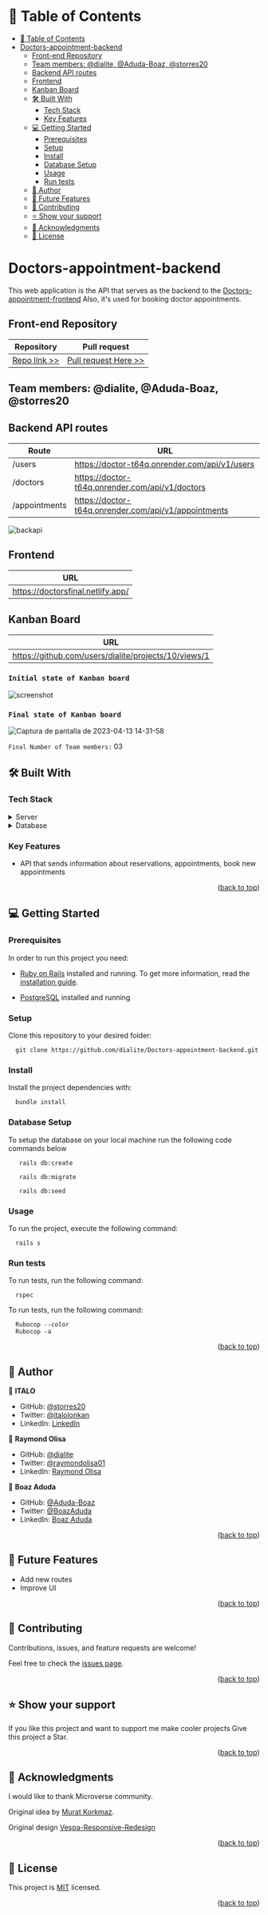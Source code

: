<a name="readme-top"></a></a>

# 📗 Table of Contents

- [📗 Table of Contents](#-table-of-contents)
- [Doctors-appointment-backend ](#doctors-appointment-backend-)
  - [Front-end Repository](#front-end-repository)
  - [Team members: @dialite, @Aduda-Boaz, @storres20](#team-members-dialite-aduda-boaz-storres20)
  - [Backend API routes](#backend-api-routes)
  - [Frontend](#frontend)
  - [Kanban Board](#kanban-board)
  - [🛠 Built With ](#-built-with-)
    - [Tech Stack ](#tech-stack-)
    - [Key Features ](#key-features-)
  - [💻 Getting Started ](#-getting-started-)
    - [Prerequisites](#prerequisites)
    - [Setup](#setup)
    - [Install](#install)
    - [Database Setup](#database-setup)
    - [Usage ](#usage-)
    - [Run tests](#run-tests)
  - [👥 Author ](#-author-)
  - [🔭 Future Features ](#-future-features-)
  - [🤝 Contributing ](#-contributing-)
  - [⭐️ Show your support ](#️-show-your-support-)
  - [🙏 Acknowledgments ](#-acknowledgments-)
  - [📝 License ](#-license-)

# Doctors-appointment-backend <a name="hello-rails-react"></a>

This web application is the API that serves as the backend to the [ Doctors-appointment-frontend](https://github.com/dialite/Doctors-appointment-frontend)
Also, it's used for booking doctor appointments.

## Front-end Repository

| Repository                                                              | Pull request                                                                            |
| ----------------------------------------------------------------------- | --------------------------------------------------------------------------------------- |
| [Repo link >>](https://github.com/dialite/Doctors-appointment-frontend) | [Pull request Here >>](https://github.com/dialite/Doctors-appointment-frontend/pull/10) |

## Team members: @dialite, @Aduda-Boaz, @storres20

## Backend API routes

| Route         | URL                                                  |
| ------------- | ---------------------------------------------------- |
| /users        | https://doctor-t64q.onrender.com/api/v1/users        |
| /doctors      | https://doctor-t64q.onrender.com/api/v1/doctors      |
| /appointments | https://doctor-t64q.onrender.com/api/v1/appointments |

![backapi](https://user-images.githubusercontent.com/81504385/231864037-c68e528f-67da-4783-b313-f0e243fd5232.jpeg)

## Frontend

| URL                               |
| --------------------------------- |
| https://doctorsfinal.netlify.app/ |

## Kanban Board

| URL                                                  |
| ---------------------------------------------------- |
| https://github.com/users/dialite/projects/10/views/1 |

### `Initial state of Kanban board`
![screenshot](https://user-images.githubusercontent.com/69727214/229170388-4bf5ba50-58fb-43af-93e6-428f0ce275ff.PNG)

### `Final state of Kanban board`
![Captura de pantalla de 2023-04-13 14-31-58](https://user-images.githubusercontent.com/81504385/231864497-891f7ada-b648-4482-a7a7-177da8910313.png)

`Final Number of Team members:` 03

## 🛠 Built With <a name="built-with"></a>

### Tech Stack <a name="tech-stack"></a>

<details>
  <summary>Server</summary>
  <ul>
    <li><a href="https://rubyonrails.org/">ROR</a></li>
  </ul>
</details>

<details>
<summary>Database</summary>
  <ul>
    <li><a href="https://www.postgresql.org/">PostgreSQL</a></li>
  </ul>
</details>

<!-- Features -->

### Key Features <a name="key-features"></a>

- API that sends information about reservations, appointments, book new appointments

<p align="right">(<a href="#readme-top">back to top</a>)</p>

<!-- GETTING STARTED -->

## 💻 Getting Started <a name="getting-started"></a>

### Prerequisites

In order to run this project you need:

- [Ruby on Rails](https://rubyonrails.org/) installed and running. To get more information, read the [installation guide](https://guides.rubyonrails.org/).

- [PostgreSQL](https://www.postgresql.org/) installed and running

### Setup

Clone this repository to your desired folder:

```
  git clone https://github.com/dialite/Doctors-appointment-backend.git
```

### Install

Install the project dependencies with:

```
  bundle install
```

### Database Setup

To setup the database on your local machine run the following code commands below

```
   rails db:create
```

```
   rails db:migrate
```

```
   rails db:seed
```

### Usage <a name="usage"></a>

To run the project, execute the following command:

```
  rails s
```

### Run tests

To run tests, run the following command:

```
  rspec
```

To run tests, run the following command:

```
  Rubocop --color
  Rubocop -a
```

<p align="right">(<a href="#readme-top">back to top</a>)</p>

<!-- AUTHORS -->

## 👥 Author <a name="authors"></a>

👤 **ITALO**

- GitHub: [@storres20](https://github.com/storres20)
- Twitter: [@italolonkan](https://twitter.com/italolonkan)
- LinkedIn: [LinkedIn](https://linkedin.com/in/italo-lon-kan)

👤 **Raymond Olisa**

- GitHub: [@dialite](https://github.com/dialite)
- Twitter: [@raymondolisa01](https://twitter.com/raymondolisa01)
- LinkedIn: [Raymond Olisa](https://www.linkedin.com/in/raymond-olisa-775929243/)

👤 **Boaz Aduda**

- GitHub: [@Aduda-Boaz](https://github.com/Aduda-Boaz)
- Twitter: [@BoazAduda](https://twitter.com/BoazAduda)
- LinkedIn: [Boaz Aduda](https://www.linkedin.com/in/boaz-aduda/)

<p align="right">(<a href="#readme-top">back to top</a>)</p>

<!-- FUTURE FEATURES -->

## 🔭 Future Features <a name="future-features"></a>

- Add new routes
- Improve UI

<p align="right">(<a href="#readme-top">back to top</a>)</p>

<!-- CONTRIBUTING -->

## 🤝 Contributing <a name="contributing"></a>

Contributions, issues, and feature requests are welcome!

Feel free to check the [issues page](../../issues/).

<p align="right">(<a href="#readme-top">back to top</a>)</p>

<!-- SUPPORT -->

## ⭐️ Show your support <a name="support"></a>

If you like this project and want to support me make cooler projects Give this project a Star.

<p align="right">(<a href="#readme-top">back to top</a>)</p>

<!-- ACKNOWLEDGEMENTS -->

## 🙏 Acknowledgments <a name="acknowledgements"></a>

I would like to thank Microverse community.

Original idea by [Murat Korkmaz](https://www.behance.net/muratk).

Original design [Vespa-Responsive-Redesign](https://www.behance.net/gallery/26425031/Vespa-Responsive-Redesign)

<p align="right">(<a href="#readme-top">back to top</a>)</p>

<!-- LICENSE -->

## 📝 License <a name="license"></a>

This project is [MIT](./LICENSE) licensed.

<p align="right">(<a href="#readme-top">back to top</a>)</p>
